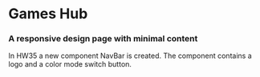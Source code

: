 # Games Hub

### A responsive design page with minimal content

In HW35 a new component NavBar is created. The component contains a logo and a color mode switch button.